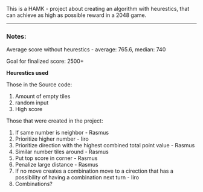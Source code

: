This is a HAMK - project about creating an algorithm with heurestics, that can achieve as high as possible reward in a 2048 game.

---

### Notes: ###

Average score without heurestics - average: 765.6, median: 740

Goal for finalized score: 2500+

**Heurestics used**

Those in the Source code:

1. Amount of empty tiles
2. random input
3. High score

Those that were created in the project:

1. If same number is neighbor - Rasmus
2. Prioritize higher number -  Iiro
3. Prioritize direction with the highest combined total point value - Rasmus
4. Similar number tiles around - Rasmus
5. Put top score in corner - Rasmus
6. Penalize large distance - Rasmus
7. If no move creates a combination move to a cirection that has a possibility of having a combination next turn -  Iiro
8. Combinations?